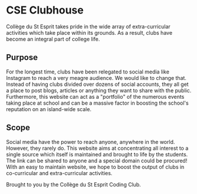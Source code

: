 # CSE Clubhouse
Collège du St Esprit takes pride in the wide array of extra-curricular activities which take place within its grounds. As a result, clubs have become an integral part of college life.

## Purpose
For the longest time, clubs have been relegated to social media like Instagram to reach a very meagre audience. We would like to change that. Instead of having clubs divided over dozens of social accounts, they all get a place to post blogs, articles or anything they want to share with the public.
Furthermore, this website can act as a "portfolio" of the numerous events taking place at school and can be a massive factor in boosting the school's reputation on an island-wide scale.

## Scope
Social media have the power to reach anyone, anywhere in the world. However, they rarely do. This website aims at concentrating all interest to a single source which itself is maintained and brought to life by the students. The link can be shared to anyone and a special domain could be procured! With an easy to maintain website, we hope to boost the output of clubs in co-curricular and extra-curricular activities.

Brought to you by the Collège du St Esprit Coding Club.
